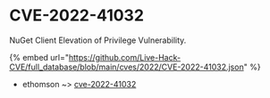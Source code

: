 # CVE-2022-41032

NuGet Client Elevation of Privilege Vulnerability.

{% embed url="https://github.com/Live-Hack-CVE/full_database/blob/main/cves/2022/CVE-2022-41032.json" %}


* ethomson ~> [cve-2022-41032](https://zeste.alice-snow.ru/2022/database/cve-2022-41032/cve-2022-41032-ethomson)